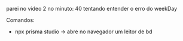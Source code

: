 parei no video 2 no minuto: 40 tentando entender o erro do weekDay 


Comandos:
- npx prisma studio -> abre no navegador um leitor de bd
